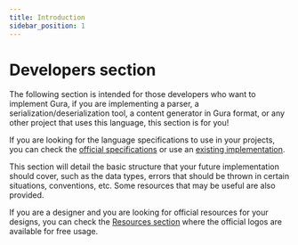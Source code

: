 ```yaml
---
title: Introduction
sidebar_position: 1
---
```


# Developers section

The following section is intended for those developers who want to implement Gura, if you are implementing a parser, a serialization/deserialization tool, a content generator in Gura format, or any other project that uses this language, this section is for you!

If you are looking for the language specifications to use in your projects, you can check the [official specifications][specs] or use an [existing implementation][implementations].

This section will detail the basic structure that your future implementation should cover, such as the data types, errors that should be thrown in certain situations, conventions, etc. Some resources that may be useful are also provided.

If you are a designer and you are looking for official resources for your designs, you can check the [Resources section][resources] where the official logos are available for free usage.


[specs]: /docs/gura
[implementations]: https://github.com/gura-conf/gura#library-implementations
[resources]: /resources
